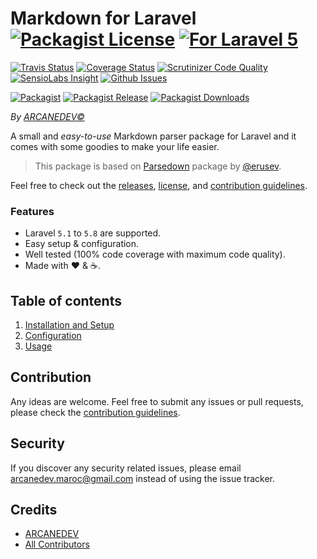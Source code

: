 # Markdown for Laravel  [![Packagist License][badge_license]](LICENSE.md) [![For Laravel 5][badge_laravel]][link-github-repo]

[![Travis Status][badge_build]][link-travis]
[![Coverage Status][badge_coverage]][link-scrutinizer]
[![Scrutinizer Code Quality][badge_quality]][link-scrutinizer]
[![SensioLabs Insight][badge_insight]][link-insight]
[![Github Issues][badge_issues]][link-github-issues]

[![Packagist][badge_package]][link-packagist]
[![Packagist Release][badge_release]][link-packagist]
[![Packagist Downloads][badge_downloads]][link-packagist]

*By [ARCANEDEV&copy;](http://www.arcanedev.net/)*

A small and *easy-to-use* Markdown parser package for Laravel and it comes with some goodies to make your life easier.

> This package is based on [Parsedown](https://github.com/erusev/parsedown) package by [@erusev](https://github.com/erusev).

Feel free to check out the [releases](https://github.com/ARCANEDEV/LaravelMarkdown/releases), [license](LICENSE.md), and [contribution guidelines](CONTRIBUTING.md).

### Features

  * Laravel `5.1` to `5.8` are supported.
  * Easy setup & configuration.
  * Well tested (100% code coverage with maximum code quality).
  * Made with :heart: &amp; :coffee:.

## Table of contents

  1. [Installation and Setup](_docs/1-Installation-and-Setup.md)
  2. [Configuration](_docs/2-Configuration.md)
  3. [Usage](_docs/3-Usage.md)

## Contribution

Any ideas are welcome. Feel free to submit any issues or pull requests, please check the [contribution guidelines](CONTRIBUTING.md).

## Security

If you discover any security related issues, please email arcanedev.maroc@gmail.com instead of using the issue tracker.

## Credits

- [ARCANEDEV][link-author]
- [All Contributors][link-contributors]

[badge_license]:     https://img.shields.io/packagist/l/arcanedev/laravel-markdown.svg?style=flat-square
[badge_laravel]:     https://img.shields.io/badge/Laravel-5.1%20to%205.8-orange.svg?style=flat-square
[badge_build]:       https://img.shields.io/travis/ARCANEDEV/LaravelMarkdown.svg?style=flat-square
[badge_coverage]:    https://img.shields.io/scrutinizer/coverage/g/ARCANEDEV/LaravelMarkdown.svg?style=flat-square
[badge_quality]:     https://img.shields.io/scrutinizer/g/ARCANEDEV/LaravelMarkdown.svg?style=flat-square
[badge_insight]:     https://img.shields.io/sensiolabs/i/16b49ea3-2650-4d11-8d14-a91da3a020b8.svg?style=flat-square
[badge_issues]:      https://img.shields.io/github/issues/ARCANEDEV/LaravelMarkdown.svg?style=flat-square
[badge_package]:     https://img.shields.io/badge/package-arcanedev/laravel--markdown-blue.svg?style=flat-square
[badge_release]:     https://img.shields.io/packagist/v/arcanedev/laravel-markdown.svg?style=flat-square
[badge_downloads]:   https://img.shields.io/packagist/dt/arcanedev/laravel-markdown.svg?style=flat-square

[link-author]:        https://github.com/arcanedev-maroc
[link-github-repo]:   https://github.com/ARCANEDEV/LaravelMarkdown
[link-github-issues]: https://github.com/ARCANEDEV/LaravelMarkdown/issues
[link-contributors]:  https://github.com/ARCANEDEV/LaravelMarkdown/graphs/contributors
[link-packagist]:     https://packagist.org/packages/arcanedev/laravel-markdown
[link-travis]:        https://travis-ci.org/ARCANEDEV/LaravelMarkdown
[link-scrutinizer]:   https://scrutinizer-ci.com/g/ARCANEDEV/LaravelMarkdown/?branch=master
[link-insight]:       https://insight.sensiolabs.com/projects/16b49ea3-2650-4d11-8d14-a91da3a020b8

